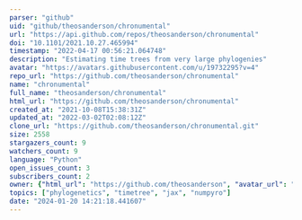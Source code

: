 ```yaml
---
parser: "github"
uid: "github/theosanderson/chronumental"
url: "https://api.github.com/repos/theosanderson/chronumental"
doi: "10.1101/2021.10.27.465994"
timestamp: "2022-04-17 00:56:21.064748"
description: "Estimating time trees from very large phylogenies"
avatar: "https://avatars.githubusercontent.com/u/19732295?v=4"
repo_url: "https://github.com/theosanderson/chronumental"
name: "chronumental"
full_name: "theosanderson/chronumental"
html_url: "https://github.com/theosanderson/chronumental"
created_at: "2021-10-08T15:38:31Z"
updated_at: "2022-03-02T02:08:12Z"
clone_url: "https://github.com/theosanderson/chronumental.git"
size: 2558
stargazers_count: 9
watchers_count: 9
language: "Python"
open_issues_count: 3
subscribers_count: 2
owner: {"html_url": "https://github.com/theosanderson", "avatar_url": "https://avatars.githubusercontent.com/u/19732295?v=4", "login": "theosanderson", "type": "User"}
topics: ["phylogenetics", "timetree", "jax", "numpyro"]
date: "2024-01-20 14:21:18.441607"
---
```


